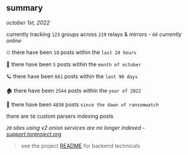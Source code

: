 
## summary
_october 1st, 2022_

currently tracking `123` groups across `219` relays & mirrors - _`68` currently online_

⏲ there have been `10` posts within the `last 24 hours`

🦈 there have been `5` posts within the `month of october`

🪐 there have been `661` posts within the `last 90 days`

🏚 there have been `2544` posts within the `year of 2022`

🦕 there have been `4830` posts `since the dawn of ransomwatch`

there are `58` custom parsers indexing posts

_`20` sites using v2 onion services are no longer indexed - [support.torproject.org](https://support.torproject.org/onionservices/v2-deprecation/)_

> see the project [README](https://github.com/joshhighet/ransomwatch#ransomwatch--) for backend technicals

